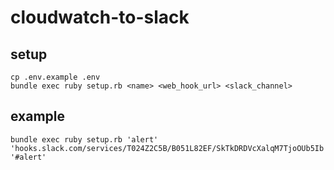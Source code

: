 # cloudwatch-to-slack

## setup

```
cp .env.example .env
bundle exec ruby setup.rb <name> <web_hook_url> <slack_channel>
```

## example

```
bundle exec ruby setup.rb 'alert' 'hooks.slack.com/services/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' '#alert'
```
